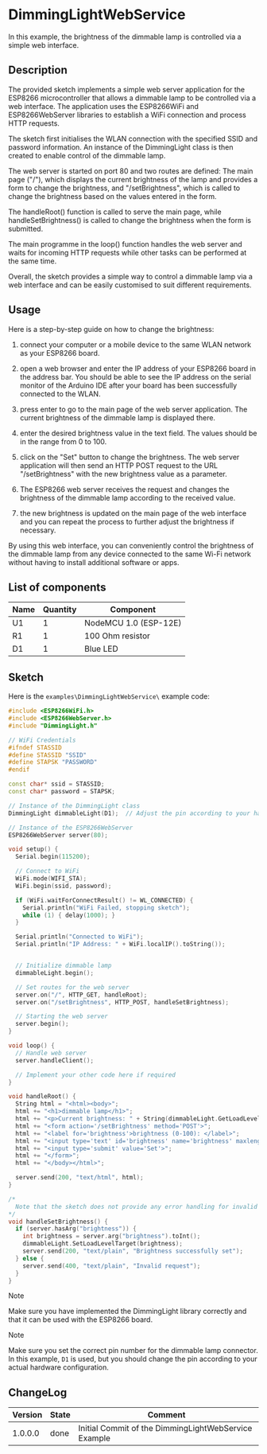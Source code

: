 # DimmingLightWebService
In this example, the brightness of the dimmable lamp is controlled via a simple web interface. 

## Description
The provided sketch implements a simple web server application for the ESP8266 microcontroller that allows a dimmable lamp to be controlled via a web interface. The application uses the ESP8266WiFi and ESP8266WebServer libraries to establish a WiFi connection and process HTTP requests.

The sketch first initialises the WLAN connection with the specified SSID and password information. An instance of the DimmingLight class is then created to enable control of the dimmable lamp.

The web server is started on port 80 and two routes are defined: The main page ("/"), which displays the current brightness of the lamp and provides a form to  change the brightness, and "/setBrightness", which is called to change the brightness based on the values entered in the form.

The handleRoot() function is called to serve the main page, while handleSetBrightness() is called to change the brightness when the form is submitted.

The main programme in the loop() function handles the web server and waits for incoming HTTP requests while other tasks can be performed at the same time.

Overall, the sketch provides a simple way to control a dimmable lamp via a web interface and can be easily customised to suit different requirements.

## Usage
Here is a step-by-step guide on how to change the brightness:

1. connect your computer or a mobile device to the same WLAN network as your ESP8266 board.

2. open a web browser and enter the IP address of your ESP8266 board in the address bar. You should be able to see the IP address on the serial monitor of the Arduino IDE after your board has been successfully connected to the WLAN.

3. press enter to go to the main page of the web server application. The current brightness of the dimmable lamp is displayed there.

4. enter the desired brightness value in the text field. The values should be in the range from 0 to 100.

5. click on the "Set" button to change the brightness. The web server application will then send an HTTP POST request to the URL "/setBrightness" with the new brightness value as a parameter.

6) The ESP8266 web server receives the request and changes the brightness of the dimmable lamp according to the received value.

7. the new brightness is updated on the main page of the web interface and you can repeat the process to further adjust the brightness if necessary.

By using this web interface, you can conveniently control the brightness of the dimmable lamp from any device connected to the same Wi-Fi network without having to install additional software or apps.

## List of components
|Name|Quantity|Component|
|---|---|---|
|U1|1|NodeMCU 1.0 (ESP-12E)|
|R1|1|100 Ohm resistor|
|D1|1|Blue LED|

## Sketch
Here is the `examples\DimmingLightWebService\` example code:

```ino
#include <ESP8266WiFi.h>
#include <ESP8266WebServer.h>
#include "DimmingLight.h"

// WiFi Credentials
#ifndef STASSID
#define STASSID "SSID"
#define STAPSK "PASSWORD"
#endif

const char* ssid = STASSID;
const char* password = STAPSK;

// Instance of the DimmingLight class
DimmingLight dimmableLight(D1);  // Adjust the pin according to your hardware

// Instance of the ESP8266WebServer
ESP8266WebServer server(80);

void setup() {
  Serial.begin(115200);

  // Connect to WiFi
  WiFi.mode(WIFI_STA);
  WiFi.begin(ssid, password);

  if (WiFi.waitForConnectResult() != WL_CONNECTED) {
    Serial.println("WiFi Failed, stopping sketch");
    while (1) { delay(1000); }
  }

  Serial.println("Connected to WiFi");
  Serial.println("IP Address: " + WiFi.localIP().toString());


  // Initialize dimmable lamp
  dimmableLight.begin();

  // Set routes for the web server
  server.on("/", HTTP_GET, handleRoot);
  server.on("/setBrightness", HTTP_POST, handleSetBrightness);

  // Starting the web server
  server.begin();
}

void loop() {
  // Handle web server
  server.handleClient();

  // Implement your other code here if required
}

void handleRoot() {
  String html = "<html><body>";
  html += "<h1>dimmable lamp</h1>";
  html += "<p>Current brightness: " + String(dimmableLight.GetLoadLevelTarget()) + "</p>";
  html += "<form action='/setBrightness' method='POST'>";
  html += "<label for='brightness'>brightness (0-100): </label>";
  html += "<input type='text' id='brightness' name='brightness' maxlength='3' required>";
  html += "<input type='submit' value='Set'>";
  html += "</form>";
  html += "</body></html>";

  server.send(200, "text/html", html);
}

/*
  Note that the sketch does not provide any error handling for invalid entries when setting the brightness. It may be useful to add additional checks to ensure that the inputs are valid.
*/
void handleSetBrightness() {
  if (server.hasArg("brightness")) {
    int brightness = server.arg("brightness").toInt();
    dimmableLight.SetLoadLevelTarget(brightness);
    server.send(200, "text/plain", "Brightness successfully set");
  } else {
    server.send(400, "text/plain", "Invalid request");
  }
}
```

> [!Note] 
> Make sure you have implemented the DimmingLight library correctly and that it can be used with the ESP8266 board.

> [!Note]
> Make sure you set the correct pin number for the dimmable lamp connector. In this example, `D1` is used, but you should change the pin according to your actual hardware configuration.

## ChangeLog

|Version|State|Comment|
|---|---|---|
|1.0.0.0|done|Initial Commit of the DimmingLightWebService Example|

